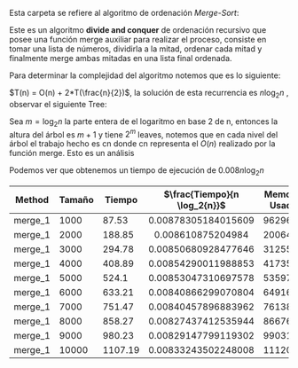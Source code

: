 Esta carpeta se refiere al algoritmo de ordenación *Merge-Sort*:

Este es un algoritmo **divide and conquer** de ordenación recursivo que posee una función merge auxiliar para realizar el proceso, consiste en tomar una lista de números, dividirla a la mitad, ordenar cada mitad y finalmente merge ambas mitadas en una lista final ordenada.

Para determinar la complejidad del algoritmo notemos que es lo siguiente:

$T(n) = O(n) + 2*T(\frac{n}{2})$, la solución de esta recurrencia es $n\log_2{n}$ , observar el siguiente Tree:

Sea $m =\log_2{n}$ la parte entera de el logaritmo en base 2 de n, entonces la altura del árbol es $m+1$ y tiene $2^m$ leaves, notemos que en cada nivel del árbol el trabajo hecho es cn donde cn representa el $O(n)$ realizado por la función merge. Esto es un análisis 

Podemos ver que obtenemos un tiempo de ejecución de $0.008n\log_2{n}$

| Method  | Tamaño | Tiempo  | $\frac{Tiempo}{n \log_2{n}}$ | Memoria Usada |
|:-------:| ------ | ------- |:----------------------------:| ------------- |
| merge_1 | 1000   | 87.53   | 0.00878305184015609          | 96296         |
| merge_1 | 2000   | 188.85  | 0.008610875204984            | 200648        |
| merge_1 | 3000   | 294.78  | 0.00850680928477646          | 312552        |
| merge_1 | 4000   | 408.89  | 0.00854290011988853          | 417352        |
| merge_1 | 5000   | 524.1   | 0.00853047310697578          | 535977        |
| merge_1 | 6000   | 633.21  | 0.00840866299070804          | 649161        |
| merge_1 | 7000   | 751.47  | 0.00840457896883962          | 761385        |
| merge_1 | 8000   | 858.27  | 0.00827437412535944          | 866761        |
| merge_1 | 9000   | 980.23  | 0.00829147799119302          | 990314        |
| merge_1 | 10000  | 1107.19 | 0.00833243502248008          | 1112010       |
